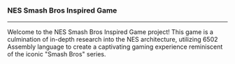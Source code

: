 ### NES Smash Bros Inspired Game

<hr>

Welcome to the NES Smash Bros Inspired Game project! This game is a culmination of in-depth research into the NES architecture, utilizing 6502 Assembly language to create a captivating gaming experience reminiscent of the iconic "Smash Bros" series.</summary>  

</hr>






